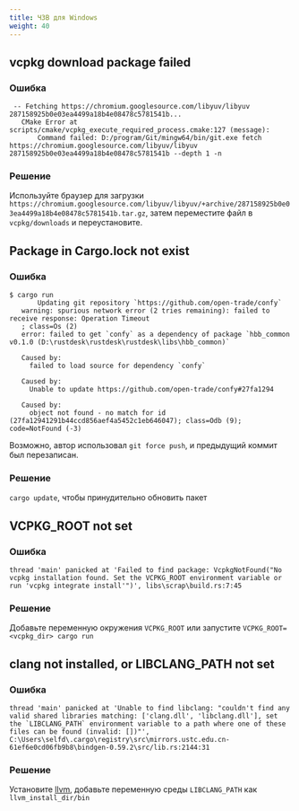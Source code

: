 ```yaml
---
title: ЧЗВ для Windows
weight: 40
---
```


## vcpkg download package failed

### Ошибка

```
 -- Fetching https://chromium.googlesource.com/libyuv/libyuv 287158925b0e03ea4499a18b4e08478c5781541b...
   CMake Error at scripts/cmake/vcpkg_execute_required_process.cmake:127 (message):
       Command failed: D:/program/Git/mingw64/bin/git.exe fetch https://chromium.googlesource.com/libyuv/libyuv 287158925b0e03ea4499a18b4e08478c5781541b --depth 1 -n
```

### Решение

Используйте браузер для загрузки `https://chromium.googlesource.com/libyuv/libyuv/+archive/287158925b0e03ea4499a18b4e08478c5781541b.tar.gz`, затем переместите файл в `vcpkg/downloads` и переустановите.



## Package in Cargo.lock not exist

### Ошибка

```
$ cargo run
       Updating git repository `https://github.com/open-trade/confy`
   warning: spurious network error (2 tries remaining): failed to receive response: Operation Timeout
   ; class=Os (2)
   error: failed to get `confy` as a dependency of package `hbb_common v0.1.0 (D:\rustdesk\rustdesk\rustdesk\libs\hbb_common)`

   Caused by:
     failed to load source for dependency `confy`

   Caused by:
     Unable to update https://github.com/open-trade/confy#27fa1294

   Caused by:
     object not found - no match for id (27fa12941291b44ccd856aef4a5452c1eb646047); class=Odb (9); code=NotFound (-3)
```

Возможно, автор использовал `git force push`, и предыдущий коммит был перезаписан.

### Решение

`cargo update`, чтобы принудительно обновить пакет



## VCPKG_ROOT not set

### Ошибка

```
thread 'main' panicked at 'Failed to find package: VcpkgNotFound("No vcpkg installation found. Set the VCPKG_ROOT environment variable or run 'vcpkg integrate install'")', libs\scrap\build.rs:7:45
```

### Решение

Добавьте переменную окружения `VCPKG_ROOT` или запустите `VCPKG_ROOT=<vcpkg_dir> cargo run`



## clang not installed, or  LIBCLANG_PATH  not set

### Ошибка

```
thread 'main' panicked at 'Unable to find libclang: "couldn't find any valid shared libraries matching: ['clang.dll', 'libclang.dll'], set the `LIBCLANG_PATH` environment variable to a path where one of these files can be found (invalid: [])"', C:\Users\selfd\.cargo\registry\src\mirrors.ustc.edu.cn-61ef6e0cd06fb9b8\bindgen-0.59.2\src/lib.rs:2144:31
```

### Решение

Установите [llvm](https://releases.llvm.org/download.html), добавьте переменную среды `LIBCLANG_PATH` как `llvm_install_dir/bin`
